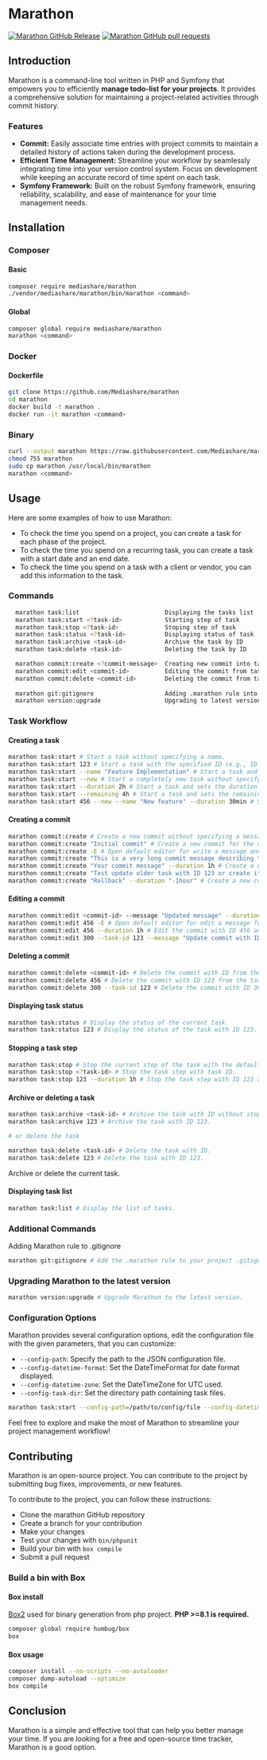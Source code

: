 # Marathon
[![Marathon GitHub Release](https://img.shields.io/github/v/release/Mediashare/marathon.svg?style=flat)]()
[![Marathon GitHub pull requests](https://img.shields.io/github/issues-pr/Mediashare/marathon.svg?style=flat)]()

## Introduction
Marathon is a command-line tool written in PHP and Symfony that empowers you to efficiently **manage todo-list for your projects**. 
It provides a comprehensive solution for maintaining a project-related activities through commit history.
### Features
- **Commit:** Easily associate time entries with project commits to maintain a detailed history of actions taken during the development process.
- **Efficient Time Management:** Streamline your workflow by seamlessly integrating time into your version control system. Focus on development while keeping an accurate record of time spent on each task.
- **Symfony Framework:** Built on the robust Symfony framework, ensuring reliability, scalability, and ease of maintenance for your time management needs.
## Installation
### Composer
#### Basic
```bash
composer require mediashare/marathon
./vendor/mediashare/marathon/bin/marathon <command>
```
#### Global
```bash
composer global require mediashare/marathon
marathon <command>
```
### Docker
#### Dockerfile
```bash
git clone https://github.com/Mediashare/marathon
cd marathon
docker build -t marathon .
docker run -it marathon <command>
```
### Binary
```bash
curl --output marathon https://raw.githubusercontent.com/Mediashare/marathon/main/marathon
chmod 755 marathon
sudo cp marathon /usr/local/bin/marathon
marathon <command>
```
## Usage
Here are some examples of how to use Marathon:
- To check the time you spend on a project, you can create a task for each phase of the project.
- To check the time you spend on a recurring task, you can create a task with a start date and an end date.
- To check the time you spend on a task with a client or vendor, you can add this information to the task.

### Commands
```bash
  marathon task:list                        Displaying the tasks list
  marathon task:start <?task-id>            Starting step of task
  marathon task:stop <?task-id>             Stoping step of task
  marathon task:status <?task-id>           Displaying status of task
  marathon task:archive <task-id>           Archive the task by ID
  marathon task:delete <task-id>            Deleting the task by ID

  marathon commit:create <?commit-message>  Creating new commit into task
  marathon commit:edit <commit-id>          Editing the commit from task
  marathon commit:delete <commit-id>        Deleting the commit from task
  
  marathon git:gitignore                    Adding .marathon rule into .gitgnore
  marathon version:upgrade                  Upgrading to latest version of Marathon
```
### Task Workflow
#### Creating a task
```bash
marathon task:start # Start a task without specifying a name.
marathon task:start 123 # Start a task with the specified ID (e.g., ID 123).
marathon task:start --name "Feature Implementation" # Start a task and set the name to "Feature Implementation".
marathon task:start --new # Start a completely new task without specifying a name.
marathon task:start --duration 2h # Start a task and sets the duration of the current step to 2 hours.
marathon task:start --remaining 4h # Start a task and sets the remaining time of the task to 4 hours.
marathon task:start 456 --new --name "New feature" --duration 30min # Start a completely new task with the ID 456 and sets the duration of the current step to 30 minutes.
```
#### Creating a commit
```bash
marathon commit:create # Create a new commit without specifying a message.
marathon commit:create "Initial commit" # Create a new commit for the current task with the specified message.
marathon commit:create -E # Open default editor for write a message and commit.
marathon commit:create "This is a very long commit message describing the changes made in this commit. It covers multiple lines and provides detailed information about the updates." # Create a new commit with a long and detailed commit message.
marathon commit:create "Your commit message" --duration 1h # Create a new commit with a message and sets its duration to 1 hour.
marathon commit:create "Test update older task with ID 123 or create it" --task-id 123 # Create a new commit for the task specified by the ID.
marathon commit:create "Rollback" --duration "-1hour" # Create a new commit with a message and sets its duration to rollback (negative duration).
```
#### Editing a commit
```bash
marathon commit:edit <commit-id> --message "Updated message" --duration 30min # Edit the message and duration of a specific commit.
marathon commit:edit 456 -E # Open default editor for edit a message for commit ID 456.
marathon commit:edit 456 --duration 1h # Edit the commit with ID 456 and updates its duration to 1 hour.
marathon commit:edit 300 --task-id 123 --message "Update commit with ID 300 from task ID 123" # Edit the last commit from the task specified by the ID.
```
#### Deleting a commit
```bash
marathon commit:delete <commit-id> # Delete the commit with ID from the current task.
marathon commit:delete 456 # Delete the commit with ID 123 from the task specified by the ID 111 and save it into the configuration.
marathon commit:delete 300 --task-id 123 # Delete the commit with ID 300 from the task specified by the ID 123.
```
#### Displaying task status
```bash
marathon task:status # Display the status of the current task.
marathon task:status 123 # Display the status of the task with ID 123.
```
#### Stopping a task step
```bash
marathon task:stop # Stop the current step of the task with the default duration.
marathon task:stop <?task-id> # Stop the task step with task ID.
marathon task:stop 123 --duration 1h # Stop the task step with ID 123 and updates its duration to 1 hour.
```
#### Archive or deleting a task
```bash
marathon task:archive <task-id> # Archive the task with ID without stopping the current step.
marathon task:archive 123 # Archive the task with ID 123.

# or delete the task

marathon task:delete <task-id> # Delete the task with ID.
marathon task:delete 123 # Delete the task with ID 123.
```
Archive or delete the current task.
#### Displaying task list
```bash
marathon task:list # Display the list of tasks.
```
### Additional Commands
Adding Marathon rule to .gitignore
```bash
marathon git:gitignore # Add the .marathon rule to your project .gitignore file.
```
### Upgrading Marathon to the latest version
```bash
marathon version:upgrade # Upgrade Marathon to the latest version.
```
### Configuration Options
Marathon provides several configuration options, edit the configuration file with the given parameters, that you can customize:

* `--config-path`: Specify the path to the JSON configuration file.
* `--config-datetime-format`: Set the DateTimeFormat for date format displayed.
* `--config-datetime-zone`: Set the DateTimeZone for UTC used.
* `--config-task-dir`: Set the directory path containing task files.

```bash
marathon task:start --config-path=/path/to/config/file --config-datetime-format="d/m/Y H:i:s" --config-datetime-zone="Europe/London" --config-task-dir=/path/to/tasks/directory
```
Feel free to explore and make the most of Marathon to streamline your project management workflow!

## Contributing
Marathon is an open-source project. You can contribute to the project by submitting bug fixes, improvements, or new features.

To contribute to the project, you can follow these instructions:
- Clone the marathon GitHub repository
- Create a branch for your contribution
- Make your changes
- Test your changes with `bin/phpunit`
- Build your bin with `box compile`
- Submit a pull request

### Build a bin with Box
#### Box install
[Box2](https://github.com/box-project/box) used for binary generation from php project. **PHP >=8.1 is required.**
```bash
composer global require humbug/box
box
```
#### Box usage
```bash
composer install --no-scripts --no-autoloader
composer dump-autoload --optimize
box compile
```
## Conclusion
Marathon is a simple and effective tool that can help you better manage your time. If you are looking for a free and open-source time tracker, Marathon is a good option.
